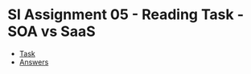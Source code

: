 # SI Assignment 05 - Reading Task - SOA vs SaaS 
 - [Task](https://datsoftlyngby.github.io/soft2020fall/resources/907083a7-A5-SOA-Read.pdf)
- [Answers](A06-R-SOA_vs_SaaS.md)